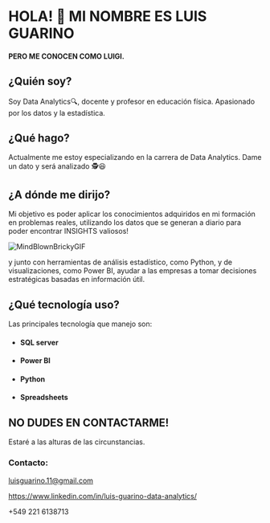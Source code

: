 
# HOLA! 👋 MI NOMBRE ES LUIS GUARINO
#### PERO ME CONOCEN COMO LUIGI.



## ¿Quién soy?
Soy Data Analytics🔍, docente y profesor en educación física. Apasionado por los datos y la estadística.



## ¿Qué hago?
Actualmente me estoy especializando en la carrera de Data Analytics. Dame un dato y será analizado 🕵️😆



## ¿A dónde me dirijo?
Mi objetivo es poder aplicar los conocimientos adquiridos en mi formación en problemas reales, utilizando los datos que se generan a diario para poder encontrar INSIGHTS valiosos! 

![MindBlownBrickyGIF](https://github.com/user-attachments/assets/e4823a78-090a-4592-844f-6cecb075e6fa)

 y junto con herramientas de análisis estadístico, como Python, y de visualizaciones, como Power BI, ayudar a las empresas a tomar decisiones estratégicas basadas en información útil.



## ¿Qué tecnología uso?
Las principales tecnología que manejo son:

 * #### SQL server
 * #### Power BI
 * #### Python
 * #### Spreadsheets



## NO DUDES EN CONTACTARME!
Estaré a las alturas de las circunstancias.

### Contacto:
luisguarino.11@gmail.com

https://www.linkedin.com/in/luis-guarino-data-analytics/

+549 221 6138713
